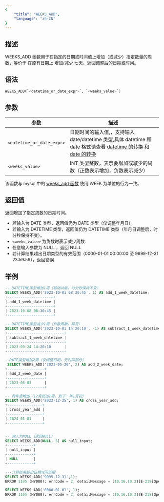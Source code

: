 ```yaml
---
{
    "title": "WEEKS_ADD",
    "language": "zh-CN"
}
---
```


## 描述 

WEEKS_ADD 函数用于在指定的日期或时间值上增加（或减少）指定数量的周数，等价于 在原有日期上 增加/减少 七天，返回调整后的日期或时间。

## 语法
```sql
WEEKS_ADD(`<datetime_or_date_expr>`, `<weeks_value>`)
```

## 参数
| 参数                          | 描述                                                                               |
|-------------------------------|-------------------------------------------------------------------------------------|
| `<datetime_or_date_expr>` | 日期时间的输入值,，支持输入 date/datetime 类型,具体 datetime 和 date 格式请查看 [datetime 的转换](../../../../../current/sql-manual/basic-element/sql-data-types/conversion/datetime-conversion) 和 [date 的转换](../../../../../current/sql-manual/basic-element/sql-data-types/conversion/date-conversion)  |
| `<weeks_value>`            | INT 类型整数，表示要增加或减少的周数（正数表示增加，负数表示减少） |

该函数与 mysql 中的 [weeks_add 函数](https://dev.mysql.com/doc/refman/8.4/en/date-and-time-functions.html#function_weeks-add) 使用 WEEK 为单位的行为一致。

## 返回值


返回增加了指定周数的日期时间。

- 若输入为 DATE 类型，返回值仍为 DATE 类型（仅调整年月日）。
- 若输入为 DATETIME 类型，返回值仍为 DATETIME 类型（年月日调整后，时分秒保持不变）。
- `<weeks_value>` 为负数时表示减少周数.
- 任意输入参数为 NULL ，返回 NULL
- 若计算结果超出日期类型的有效范围（0000-01-01 00:00:00 至 9999-12-31 23:59:59），返回错误

## 举例
```sql
-- DATETIME类型增加1周（基础功能，时分秒保持不变）
SELECT WEEKS_ADD('2023-10-01 08:30:45', 1) AS add_1_week_datetime;
+---------------------+
| add_1_week_datetime |
+---------------------+
| 2023-10-08 08:30:45 |
+---------------------+

-- DATETIME类型减少1周（负数周数，跨月）
SELECT WEEKS_ADD('2023-10-01 14:20:10', -1) AS subtract_1_week_datetime;
+--------------------------+
| subtract_1_week_datetime |
+--------------------------+
| 2023-09-24 14:20:10      |
+--------------------------+

--DATE类型增加2周（仅调整日期，无时间部分）
 SELECT WEEKS_ADD('2023-05-20', 2) AS add_2_week_date;
+-----------------+
| add_2_week_date |
+-----------------+
| 2023-06-03      |
+-----------------+

-- 跨年度增加（12月底加1周，到下一年1月初）
SELECT WEEKS_ADD('2023-12-25', 1) AS cross_year_add;
+----------------+
| cross_year_add |
+----------------+
| 2024-01-01     |
+----------------+


-- 输入为NULL（返回NULL）
SELECT WEEKS_ADD(NULL, 5) AS null_input;
+------------+
| null_input |
+------------+
| NULL       |
+------------+

---计算结果超出日期时间范围
SELECT WEEKS_ADD('9999-12-31',1);
ERROR 1105 (HY000): errCode = 2, detailMessage = (10.16.10.3)[E-218]Operation weeks_add of 9999-12-31, 1 out of range

SELECT WEEKS_ADD('0000-01-01',-1);
ERROR 1105 (HY000): errCode = 2, detailMessage = (10.16.10.3)[E-218]Operation weeks_add of 0000-01-01, -1 out of range
```
